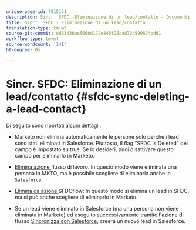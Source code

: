 ```yaml
---
unique-page-id: 7515131
description: Sincr. SFDC -Eliminazione di un lead/contatto - Documenti Marketo - Documentazione del prodotto
title: Sincr. SFDC - Eliminazione di un lead/contatto
translation-type: tm+mt
source-git-commit: ed83438ae5660d172e845f25c4d72d599574bd91
workflow-type: tm+mt
source-wordcount: '141'
ht-degree: 0%

---
```



# Sincr. SFDC: Eliminazione di un lead/contatto {#sfdc-sync-deleting-a-lead-contact}

Di seguito sono riportati alcuni dettagli:

* Marketo non elimina automaticamente le persone solo perché i lead sono stati eliminati in Salesforce. Piuttosto, il flag &quot;SFDC Is Deleted&quot; del campo è impostato su true. Se lo desideri, puoi disattivare questo campo per eliminarlo in Marketo.
* [Elimina azione ](/help/marketo/product-docs/core-marketo-concepts/smart-campaigns/flow-actions/delete-person.md) flusso di lavoro. In questo modo viene eliminata una persona in MKTO, ma è possibile scegliere di eliminarla anche in `Salesforce`.

* [Elimina da azione ](/help/marketo/product-docs/core-marketo-concepts/smart-campaigns/salesforce-flow-actions/delete-person-from-sfdc.md) SFDCflow: In questo modo si elimina un lead in SFDC, ma si può anche scegliere di eliminarlo in Marketo.
* Se un lead viene eliminato in Salesforce (ma una persona non viene eliminata in Marketo) ed eseguito successivamente tramite l&#39;azione di flusso [Sincronizza con Salesforce](/help/marketo/product-docs/core-marketo-concepts/smart-campaigns/salesforce-flow-actions/sync-person-to-sfdc.md), creerà un nuovo lead in Salesforce.
